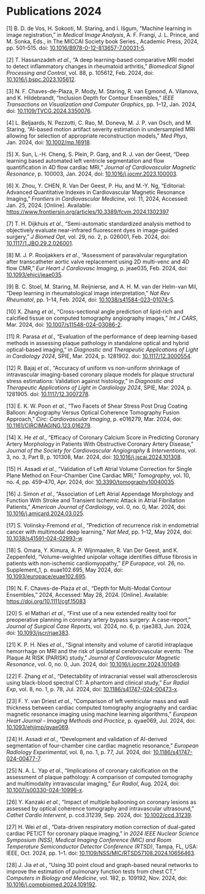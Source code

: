 # Publications 2024

<div id="refs" class="references csl-bib-body" entry-spacing="0">

<div id="ref-devosMachineLearningImage2024" class="csl-entry">

<span class="csl-left-margin">\[1\]
</span><span class="csl-right-inline">B. D. de Vos, H. Sokooti, M.
Staring, and I. Išgum, “Machine learning in image registration,” in
*Medical Image Analysis*, A. F. Frangi, J. L. Prince, and M. Sonka,
Eds., in The MICCAI Society book Series., Academic Press, 2024, pp.
501–515. doi:
[10.1016/B978-0-12-813657-7.00031-5](https://doi.org/10.1016/B978-0-12-813657-7.00031-5).</span>

</div>

<div id="ref-hassanzadehDeepLearningbasedComparative2024"
class="csl-entry">

<span class="csl-left-margin">\[2\]
</span><span class="csl-right-inline">T. Hassanzadeh *et al.*, “A deep
learning-based comparative MRI model to detect inflammatory changes in
rheumatoid arthritis,” *Biomedical Signal Processing and Control*, vol.
88, p. 105612, Feb. 2024, doi:
[10.1016/j.bspc.2023.105612](https://doi.org/10.1016/j.bspc.2023.105612).</span>

</div>

<div id="ref-chaves-de-plazaInclusionDepthContour2024"
class="csl-entry">

<span class="csl-left-margin">\[3\]
</span><span class="csl-right-inline">N. F. Chaves-de-Plaza, P. Mody, M.
Staring, R. van Egmond, A. Vilanova, and K. Hildebrandt, “Inclusion
Depth for Contour Ensembles,” *IEEE Transactions on Visualization and
Computer Graphics*, pp. 1–12, Jan. 2024, doi:
[10.1109/TVCG.2024.3350076](https://doi.org/10.1109/TVCG.2024.3350076).</span>

</div>

<div id="ref-beljaardsAIbasedMotionArtifact2024" class="csl-entry">

<span class="csl-left-margin">\[4\]
</span><span class="csl-right-inline">L. Beljaards, N. Pezzotti, C. Rao,
M. Doneva, M. J. P. van Osch, and M. Staring, “AI-based motion artifact
severity estimation in undersampled MRI allowing for selection of
appropriate reconstruction models,” *Med Phys*, Jan. 2024, doi:
[10.1002/mp.16918](https://doi.org/10.1002/mp.16918).</span>

</div>

<div id="ref-sunDeepLearningBased2024" class="csl-entry">

<span class="csl-left-margin">\[5\]
</span><span class="csl-right-inline">X. Sun, L.-H. Cheng, S. Plein, P.
Garg, and R. J. van der Geest, “Deep learning based automated left
ventricle segmentation and flow quantification in 4D flow cardiac MRI,”
*Journal of Cardiovascular Magnetic Resonance*, p. 100003, Jan. 2024,
doi:
[10.1016/j.jocmr.2023.100003](https://doi.org/10.1016/j.jocmr.2023.100003).</span>

</div>

<div id="ref-zhouEditorialAdvancedQuantitative2024" class="csl-entry">

<span class="csl-left-margin">\[6\]
</span><span class="csl-right-inline">X. Zhou, Y. CHEN, R. Van Der
Geest, P. Hu, and M.-Y. Ng, “Editorial: Advanced Quantitative Indexes in
Cardiovascular Magnetic Resonance Imaging,” *Frontiers in Cardiovascular
Medicine*, vol. 11, 2024, Accessed: Jan. 25, 2024. \[Online\].
Available:
<https://www.frontiersin.org/articles/10.3389/fcvm.2024.1302397></span>

</div>

<div id="ref-dijkhuisSemiautomaticStandardizedAnalysis2024"
class="csl-entry">

<span class="csl-left-margin">\[7\]
</span><span class="csl-right-inline">T. H. Dijkhuis *et al.*,
“Semi-automatic standardized analysis method to objectively evaluate
near-infrared fluorescent dyes in image-guided surgery,” *J Biomed Opt*,
vol. 29, no. 2, p. 026001, Feb. 2024, doi:
[10.1117/1.JBO.29.2.026001](https://doi.org/10.1117/1.JBO.29.2.026001).</span>

</div>

<div id="ref-rooijakkersAssessmentParavalvularRegurgitation2024"
class="csl-entry">

<span class="csl-left-margin">\[8\]
</span><span class="csl-right-inline">M. J. P. Rooijakkers *et al.*,
“Assessment of paravalvular regurgitation after transcatheter aortic
valve replacement using 2D multi-venc and 4D flow CMR,” *Eur Heart J
Cardiovasc Imaging*, p. jeae035, Feb. 2024, doi:
[10.1093/ehjci/jeae035](https://doi.org/10.1093/ehjci/jeae035).</span>

</div>

<div id="ref-stoelDeepLearningRheumatological2024" class="csl-entry">

<span class="csl-left-margin">\[9\]
</span><span class="csl-right-inline">B. C. Stoel, M. Staring, M.
Reijnierse, and A. H. M. van der Helm-van Mil, “Deep learning in
rheumatological image interpretation,” *Nat Rev Rheumatol*, pp. 1–14,
Feb. 2024, doi:
[10.1038/s41584-023-01074-5](https://doi.org/10.1038/s41584-023-01074-5).</span>

</div>

<div id="ref-zhangCrosssectionalAnglePrediction2024" class="csl-entry">

<span class="csl-left-margin">\[10\]
</span><span class="csl-right-inline">X. Zhang *et al.*,
“Cross-sectional angle prediction of lipid-rich and calcified tissue on
computed tomography angiography images,” *Int J CARS*, Mar. 2024, doi:
[10.1007/s11548-024-03086-2](https://doi.org/10.1007/s11548-024-03086-2).</span>

</div>

<div id="ref-parasaEvaluationPerformanceDeep2024" class="csl-entry">

<span class="csl-left-margin">\[11\]
</span><span class="csl-right-inline">R. Parasa *et al.*, “Evaluation of
the performance of deep learning-based methods in assessing plaque
pathology in standalone optical and hybrid optical-based imaging,” in
*Diagnostic and Therapeutic Applications of Light in Cardiology 2024*,
SPIE, Mar. 2024, p. 1281902. doi:
[10.1117/12.3000554](https://doi.org/10.1117/12.3000554).</span>

</div>

<div id="ref-bajajAccuracyUniformVs2024" class="csl-entry">

<span class="csl-left-margin">\[12\]
</span><span class="csl-right-inline">R. Bajaj *et al.*, “Accuracy of
uniform vs non-uniform shrinkage of intravascular imaging-based coronary
plaque models for plaque structural stress estimations: Validation
against histology,” in *Diagnostic and Therapeutic Applications of Light
in Cardiology 2024*, SPIE, Mar. 2024, p. 1281905. doi:
[10.1117/12.3007278](https://doi.org/10.1117/12.3007278).</span>

</div>

<div id="ref-poonTwoFacetsShear2024" class="csl-entry">

<span class="csl-left-margin">\[13\]
</span><span class="csl-right-inline">E. K. W. Poon *et al.*, “Two
Facets of Shear Stress Post Drug Coating Balloon: Angiography Versus
Optical Coherence Tomography Fusion Approach,” *Circ: Cardiovascular
Imaging*, p. e016279, Mar. 2024, doi:
[10.1161/CIRCIMAGING.123.016279](https://doi.org/10.1161/CIRCIMAGING.123.016279).</span>

</div>

<div id="ref-heEfficacyCoronaryCalcium2024" class="csl-entry">

<span class="csl-left-margin">\[14\]
</span><span class="csl-right-inline">X. He *et al.*, “Efficacy of
Coronary Calcium Score in Predicting Coronary Artery Morphology in
Patients With Obstructive Coronary Artery Disease,” *Journal of the
Society for Cardiovascular Angiography & Interventions*, vol. 3, no. 3,
Part B, p. 101308, Mar. 2024, doi:
[10.1016/j.jscai.2024.101308](https://doi.org/10.1016/j.jscai.2024.101308).</span>

</div>

<div id="ref-assadiValidationLeftAtrial2024" class="csl-entry">

<span class="csl-left-margin">\[15\]
</span><span class="csl-right-inline">H. Assadi *et al.*, “Validation of
Left Atrial Volume Correction for Single Plane Method on Four-Chamber
Cine Cardiac MRI,” *Tomography*, vol. 10, no. 4, pp. 459–470, Apr. 2024,
doi:
[10.3390/tomography10040035](https://doi.org/10.3390/tomography10040035).</span>

</div>

<div id="ref-simonAssociationLeftAtrial2024" class="csl-entry">

<span class="csl-left-margin">\[16\]
</span><span class="csl-right-inline">J. Simon *et al.*, “Association of
Left Atrial Appendage Morphology and Function With Stroke and Transient
Ischemic Attack in Atrial Fibrillation Patients,” *American Journal of
Cardiology*, vol. 0, no. 0, Mar. 2024, doi:
[10.1016/j.amjcard.2024.03.025](https://doi.org/10.1016/j.amjcard.2024.03.025).</span>

</div>

<div id="ref-volinsky-fremondPredictionRecurrenceRisk2024"
class="csl-entry">

<span class="csl-left-margin">\[17\]
</span><span class="csl-right-inline">S. Volinsky-Fremond *et al.*,
“Prediction of recurrence risk in endometrial cancer with multimodal
deep learning,” *Nat Med*, pp. 1–12, May 2024, doi:
[10.1038/s41591-024-02993-w](https://doi.org/10.1038/s41591-024-02993-w).</span>

</div>

<div id="ref-omaraVolumeweightedUnipolarVoltage2024" class="csl-entry">

<span class="csl-left-margin">\[18\]
</span><span class="csl-right-inline">S. Omara, Y. Kimura, A. P.
Wijnmaalen, R. Van Der Geest, and K. Zeppenfeld, “Volume-weighted
unipolar voltage identifies diffuse fibrosis in patients with
non-ischemic cardiomyopathy,” *EP Europace*, vol. 26, no. Supplement_1,
p. euae102.695, May 2024, doi:
[10.1093/europace/euae102.695](https://doi.org/10.1093/europace/euae102.695).</span>

</div>

<div id="ref-chaves-de-plazaDepthMultiModalContour2024"
class="csl-entry">

<span class="csl-left-margin">\[19\]
</span><span class="csl-right-inline">N. F. Chaves-de-Plaza *et al.*,
“Depth for Multi-Modal Contour Ensembles,” 2024, Accessed: May 28, 2024.
\[Online\]. Available: <https://doi.org/10.1111/cgf.15083></span>

</div>

<div id="ref-elmathariFirstUseNew2024" class="csl-entry">

<span class="csl-left-margin">\[20\]
</span><span class="csl-right-inline">S. el Mathari *et al.*, “First use
of a new extended reality tool for preoperative planning in coronary
artery bypass surgery: A case-report,” *Journal of Surgical Case
Reports*, vol. 2024, no. 6, p. rjae383, Jun. 2024, doi:
[10.1093/jscr/rjae383](https://doi.org/10.1093/jscr/rjae383).</span>

</div>

<div id="ref-niesSignalIntensityVolume2024" class="csl-entry">

<span class="csl-left-margin">\[21\]
</span><span class="csl-right-inline">K. P. H. Nies *et al.*, “Signal
intensity and volume of carotid intraplaque hemorrhage on MRI and the
risk of ipsilateral cerebrovascular events: The Plaque At RISK (PARISK)
study,” *Journal of Cardiovascular Magnetic Resonance*, vol. 0, no. 0,
Jun. 2024, doi:
[10.1016/j.jocmr.2024.101049](https://doi.org/10.1016/j.jocmr.2024.101049).</span>

</div>

<div id="ref-zhangDetectabilityIntracranialVessel2024"
class="csl-entry">

<span class="csl-left-margin">\[22\]
</span><span class="csl-right-inline">F. Zhang *et al.*, “Detectability
of intracranial vessel wall atherosclerosis using black-blood spectral
CT: A phantom and clinical study,” *Eur Radiol Exp*, vol. 8, no. 1, p.
78, Jul. 2024, doi:
[10.1186/s41747-024-00473-x](https://doi.org/10.1186/s41747-024-00473-x).</span>

</div>

<div id="ref-vandriestComparisonLeftVentricular2024" class="csl-entry">

<span class="csl-left-margin">\[23\]
</span><span class="csl-right-inline">F. Y. van Driest *et al.*,
“Comparison of left ventricular mass and wall thickness between cardiac
computed tomography angiography and cardiac magnetic resonance imaging
using machine learning algorithms,” *European Heart Journal - Imaging
Methods and Practice*, p. qyae069, Jul. 2024, doi:
[10.1093/ehjimp/qyae069](https://doi.org/10.1093/ehjimp/qyae069).</span>

</div>

<div id="ref-assadiDevelopmentValidationAIderived2024"
class="csl-entry">

<span class="csl-left-margin">\[24\]
</span><span class="csl-right-inline">H. Assadi *et al.*, “Development
and validation of AI-derived segmentation of four-chamber cine cardiac
magnetic resonance,” *European Radiology Experimental*, vol. 8, no. 1,
p. 77, Jul. 2024, doi:
[10.1186/s41747-024-00477-7](https://doi.org/10.1186/s41747-024-00477-7).</span>

</div>

<div id="ref-yapImplicationsCoronaryCalcification2024"
class="csl-entry">

<span class="csl-left-margin">\[25\]
</span><span class="csl-right-inline">N. A. L. Yap *et al.*,
“Implications of coronary calcification on the assessment of plaque
pathology: A comparison of computed tomography and multimodality
intravascular imaging,” *Eur Radiol*, Aug. 2024, doi:
[10.1007/s00330-024-10996-x](https://doi.org/10.1007/s00330-024-10996-x).</span>

</div>

<div id="ref-kanzakiImpactMultipleBallooning2024" class="csl-entry">

<span class="csl-left-margin">\[26\]
</span><span class="csl-right-inline">Y. Kanzaki *et al.*, “Impact of
multiple ballooning on coronary lesions as assessed by optical coherence
tomography and intravascular ultrasound,” *Cathet Cardio Intervent*, p.
ccd.31239, Sep. 2024, doi:
[10.1002/ccd.31239](https://doi.org/10.1002/ccd.31239).</span>

</div>

<div id="ref-weiDatadrivenRespiratoryMotion2024" class="csl-entry">

<span class="csl-left-margin">\[27\]
</span><span class="csl-right-inline">H. Wei *et al.*, “Data-driven
respiratory motion correction of dual-gated cardiac PET/CT for coronary
plaque imaging,” in *2024 IEEE Nuclear Science Symposium (NSS), Medical
Imaging Conference (MIC) and Room Temperature Semiconductor Detector
Conference (RTSD)*, Tampa, FL, USA: IEEE, Oct. 2024, pp. 1–1. doi:
[10.1109/NSS/MIC/RTSD57108.2024.10656463](https://doi.org/10.1109/NSS/MIC/RTSD57108.2024.10656463).</span>

</div>

<div id="ref-jiaUsing3DPoint2024" class="csl-entry">

<span class="csl-left-margin">\[28\]
</span><span class="csl-right-inline">J. Jia *et al.*, “Using 3D point
cloud and graph-based neural networks to improve the estimation of
pulmonary function tests from chest CT,” *Computers in Biology and
Medicine*, vol. 182, p. 109192, Nov. 2024, doi:
[10.1016/j.compbiomed.2024.109192](https://doi.org/10.1016/j.compbiomed.2024.109192).</span>

</div>

</div>
